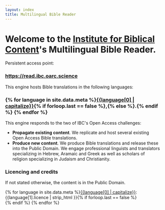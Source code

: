 ```yaml
---
layout: index
title: Multilingual Bible Reader
---
```


# Welcome to the [Institute for Biblical Content](https://ibc.oarc.science)'s Multilingual Bible Reader.

Persistent access point:

### <a class="read-on btn-large" style="color:white;" href="https://read.ibc.oarc.science">https://read.ibc.oarc.science</a>

This engine hosts Bible translations in the following languages:

### {% for language in site.data.meta %}[{{language[0] | capitalize}}](/{{language[0]}}){% if forloop.last == false %},{% else %}.{% endif %}  {% endfor %} 

This engine responds to the two of IBC's Open Access challenges:
 - **Propagate existing content**. We replicate and host several existing Open Access Bible translations.
 - **Produce new content**. We produce Bible translations and release these into the Public Domain. We engage professional linguists and translators specializing in Hebrew, Aramaic and Greek as well as scholars of religion specializing in Judaism and Christianity.

### Licencing and credits

If not stated otherwise, the content is in the Public Domain.

{% for language in site.data.meta %}[{{language[0] | capitalize}}](/{{language[0]}}): {{language[1].licence | strip_html }}{% if forloop.last == false %}<br>{% endif %}  {% endfor %}

<br><br><br>
